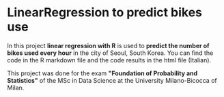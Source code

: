 # LinearRegression to predict bikes use
In this project **linear regression with R** is used to **predict the number of bikes used every hour** in the city of Seoul, South Korea. You can find the code in the R markdown file and the code results in the html file (Italian). 

This project was done for the exam **"Foundation of Probability and Statistics"** of the MSc in Data Science at the University Milano-Bicocca of Milan.
